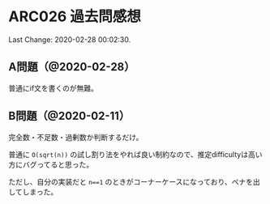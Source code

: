 # ARC026 過去問感想

Last Change: 2020-02-28 00:02:30.

## A問題（@2020-02-28）

普通にif文を書くのが無難。

## B問題（@2020-02-11）

完全数・不足数・過剰数か判断するだけ。

普通に `O(sqrt(n))` の試し割り法をやれば良い制約なので、推定difficultyは高い方にバグってると思った。

ただし、自分の実装だと `n==1` のときがコーナーケースになっており、ペナを出してしまった。

